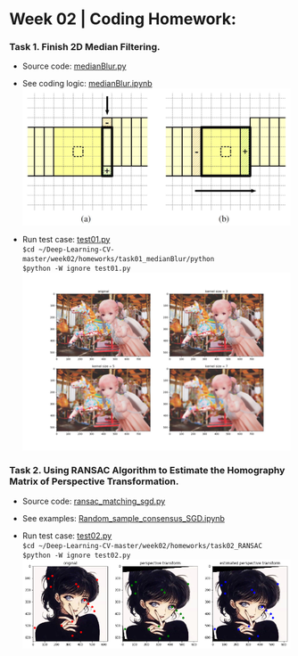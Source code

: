 # Week 02 | Coding Homework: 

### Task 1. Finish 2D Median Filtering.  
* Source code: [medianBlur.py](https://github.com/GGGHSL/Deep-Learning-CV-master/blob/master/week02/homeworks/tast01_medianBlur/python/medianBlur.py)

* See coding logic: [medianBlur.ipynb](https://github.com/GGGHSL/Deep-Learning-CV-master/blob/master/week02/homeworks/tast01_medianBlur/python/medianBlur.ipynb)
![explain algorithm](https://github.com/GGGHSL/Deep-Learning-CV-master/blob/master/week02/homeworks/tast01_medianBlur/CTMF.JPG?raw=true)

* Run test case:
[test01.py](https://github.com/GGGHSL/Deep-Learning-CV-master/blob/master/week02/homeworks/tast01_medianBlur/python/test01.py)  
`$cd ~/Deep-Learning-CV-master/week02/homeworks/task01_medianBlur/python`  
`$python -W ignore test01.py`  
![median blurring with different kernel size](https://github.com/GGGHSL/Deep-Learning-CV-master/blob/master/week02/homeworks/tast01_medianBlur/python/result/medianBlur_kernels.jpg?raw=true, "median blurring with different kernel size")

### Task 2.  Using RANSAC Algorithm to Estimate the Homography Matrix of Perspective Transformation.
* Source code:
[ransac_matching_sgd.py](https://github.com/GGGHSL/Deep-Learning-CV-master/blob/master/week02/homeworks/task02_RANSAC/ransac_matching_sgd.py)  

* See examples:
[Random_sample_consensus_SGD.ipynb](https://github.com/GGGHSL/Deep-Learning-CV-master/blob/master/week02/homeworks/task02_RANSAC/Random_sample_consensus_SGD.ipynb)

* Run test case:
[test02.py](https://github.com/GGGHSL/Deep-Learning-CV-master/blob/master/week02/homeworks/task02_RANSAC/test02.py)  
`$cd ~/Deep-Learning-CV-master/week02/homeworks/task02_RANSAC`  
`$python -W ignore test02.py`  
![RANSAC matching](https://github.com/GGGHSL/Deep-Learning-CV-master/blob/master/week02/homeworks/task02_RANSAC/result/ransac_example.png?raw=true)